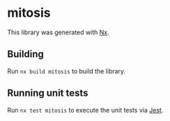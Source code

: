 # mitosis

This library was generated with [Nx](https://nx.dev).

## Building

Run `nx build mitosis` to build the library.

## Running unit tests

Run `nx test mitosis` to execute the unit tests via [Jest](https://jestjs.io).

